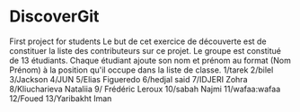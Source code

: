 ﻿# DiscoverGit
First project for students
Le but de cet exercice de découverte est de constituer la liste des contributeurs sur ce projet.
Le groupe est constitué de 13 étudiants. Chaque étudiant ajoute son nom et prénom au format (Nom Prénom) à la position qu'il occupe dans la liste de classe.
1/tarek
2/bilel
3/Jackson
4/JUN
5/Elias Figueredo
6/hedjal said
7/IDJERI Zohra
8/Kliucharieva Nataliia
9/ Frédéric Leroux
10/sabah Najmi
11/wafaa:wafaa
12/Foued
13/Yaribakht Iman

